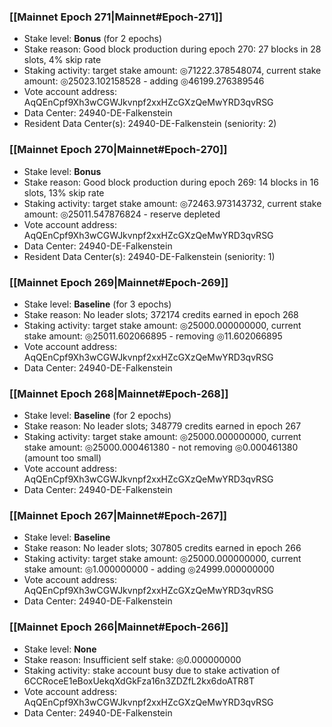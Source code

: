 ### [[Mainnet Epoch 271|Mainnet#Epoch-271]]
* Stake level: **Bonus** (for 2 epochs)
* Stake reason: Good block production during epoch 270: 27 blocks in 28 slots, 4% skip rate
* Staking activity: target stake amount: ◎71222.378548074, current stake amount: ◎25023.102158528 - adding ◎46199.276389546
* Vote account address: AqQEnCpf9Xh3wCGWJkvnpf2xxHZcGXzQeMwYRD3qvRSG
* Data Center: 24940-DE-Falkenstein
* Resident Data Center(s): 24940-DE-Falkenstein (seniority: 2)
### [[Mainnet Epoch 270|Mainnet#Epoch-270]]
* Stake level: **Bonus**
* Stake reason: Good block production during epoch 269: 14 blocks in 16 slots, 13% skip rate
* Staking activity: target stake amount: ◎72463.973143732, current stake amount: ◎25011.547876824 - reserve depleted
* Vote account address: AqQEnCpf9Xh3wCGWJkvnpf2xxHZcGXzQeMwYRD3qvRSG
* Data Center: 24940-DE-Falkenstein
* Resident Data Center(s): 24940-DE-Falkenstein (seniority: 1)
### [[Mainnet Epoch 269|Mainnet#Epoch-269]]
* Stake level: **Baseline** (for 3 epochs)
* Stake reason: No leader slots; 372174 credits earned in epoch 268
* Staking activity: target stake amount: ◎25000.000000000, current stake amount: ◎25011.602066895 - removing ◎11.602066895
* Vote account address: AqQEnCpf9Xh3wCGWJkvnpf2xxHZcGXzQeMwYRD3qvRSG
* Data Center: 24940-DE-Falkenstein
### [[Mainnet Epoch 268|Mainnet#Epoch-268]]
* Stake level: **Baseline** (for 2 epochs)
* Stake reason: No leader slots; 348779 credits earned in epoch 267
* Staking activity: target stake amount: ◎25000.000000000, current stake amount: ◎25000.000461380 - not removing ◎0.000461380 (amount too small)
* Vote account address: AqQEnCpf9Xh3wCGWJkvnpf2xxHZcGXzQeMwYRD3qvRSG
* Data Center: 24940-DE-Falkenstein
### [[Mainnet Epoch 267|Mainnet#Epoch-267]]
* Stake level: **Baseline**
* Stake reason: No leader slots; 307805 credits earned in epoch 266
* Staking activity: target stake amount: ◎25000.000000000, current stake amount: ◎1.000000000 - adding ◎24999.000000000
* Vote account address: AqQEnCpf9Xh3wCGWJkvnpf2xxHZcGXzQeMwYRD3qvRSG
* Data Center: 24940-DE-Falkenstein
### [[Mainnet Epoch 266|Mainnet#Epoch-266]]
* Stake level: **None**
* Stake reason: Insufficient self stake: ◎0.000000000
* Staking activity: stake account busy due to stake activation of 6CCRoceE1eBoxUekqXdGkFza16n3ZDZfL2kx6doATR8T
* Vote account address: AqQEnCpf9Xh3wCGWJkvnpf2xxHZcGXzQeMwYRD3qvRSG
* Data Center: 24940-DE-Falkenstein